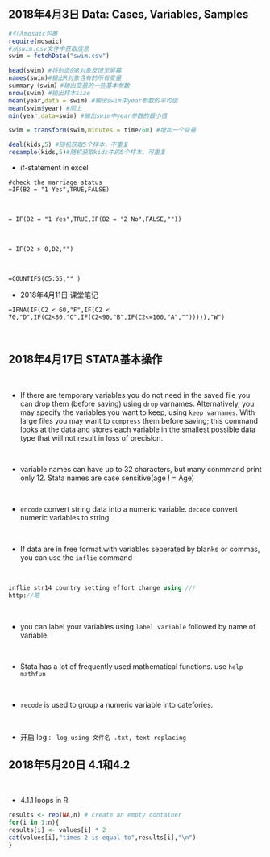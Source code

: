 2018年4月3日 Data: Cases, Variables, Samples
------------------------------------------
```r
#引入mosaic包裹
require(mosaic)
#从swim.csv文件中获取信息
swim = fetchData("swim.csv")

head(swim) #将创造的R对象反馈至屏幕
names(swim)#输出R对象含有的所有变量
summary（swim）#输出变量的一些基本参数
nrow(swim) #输出样本size
mean(year,data = swim) #输出swim中year参数的平均值
mean(swim$year) #同上
min(year,data=swim) #输出swim中year参数的最小值

swim = transform(swim,minutes = time/60) #增加一个变量

deal(kids,5) #随机获取5个样本，不重复
resample(kids,5)#随机获取kids中的5个样本，可重复
```

* if-statement in excel
```
#check the marriage status 
=IF(B2 = "1 Yes",TRUE,FALSE)
```
<br>

```
= IF(B2 = "1 Yes",TRUE,IF(B2 = "2 No",FALSE,""))
```
<br>

```
= IF(D2 > 0,D2,"")
```
<br>

```
=COUNTIFS(C5:G5,"" )
```

* 2018年4月11日 课堂笔记
```
=IFNA(IF(C2 < 60,"F",IF(C2 < 70,"D",IF(C2<80,"C",IF(C2<90,"B",IF(C2<=100,"A",""))))),"W")
```
<br>

2018年4月17日 STATA基本操作
------------------------
<br>

* If there are temporary variables you do not need in the saved file you can drop them (before saving) using ``drop`` varnames. Alternatively, you may specify the variables you want to keep, using ``keep varnames``. With large files you may want to ``compress`` them before saving; this command looks at the data and stores each variable in the smallest possible data type that will not result in loss of precision.
<br>

* variable names can have up to 32 characters, but many conmmand print only 12. Stata names are case sensitive(age ! = Age)
<br>

* ``encode`` convert string data into a numeric variable. ``decode`` convert numeric variables to string.
<br>

* If data are in free format.with variables seperated by blanks or commas, you can use the ``inflie`` command
<br>

```stata
inflie str14 country setting effort change using ///
http://略
```

<br>

* you can label your variables using ``label variable`` followed by name of variable.
<br>

* Stata has a lot of frequently used mathematical functions. use ``help mathfun``
<br>

* ``recode`` is used to group a numeric variable into catefories.
<br>

* 开启 log : `` log using 文件名 .txt, text replacing``

2018年5月20日 4.1和4.2
---------------------
<br>

* 4.1.1 loops in R

```r
results <- rep(NA,n) # create an empty container
for(i in 1:n){
results[i] <- values[i] * 2
cat(values[i],"times 2 is equal to",results[i],"\n")
}
```
<br>
